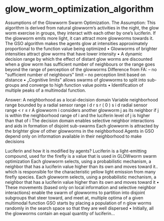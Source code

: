 # glow_worm_optimization_algorithm

Assumptions of the Glowworm Swarm Optimization.
The Assumption:
This algorithm is derived from natural glowworm’s activities in the night, the glow worm exercise in groups, they interact with each other by one’s luciferin. If the glowworm emits more light, it can attract more glowworms towards it.
The GSO algorithm makes the agents glow at intensities approximately proportional to the function value being optimized 
• Glowworms of brighter intensities attract glow worms that have lower intensity 
• A dynamic decision range by which the effect of distant glow worms are discounted when a glow worm has sufficient number of neighbours or the range goes beyond the range of perception of the glowworms
Difference from FA: – no "sufficient number of neighbours" limit – no perception limit based on distance 
• „Cognitive limits" allows swarms of glowworms to split into sub-groups and converge to high function value points 
• Identification of multiple peaks of a multimodal function.

Answer:
A neighborhood as a local-decision domain 
Variable neighborhood range bounded by a radial sensor range i d r s r ( 0 ) s i d radial sensor range < r ≤ r 
A glowworm i considers another glowworm j as its neighbor if j is within the neighborhood range of i and the luciferin level of j is higher than that of i
The decision domain enables selective neighbor interactions and aids in formation of disjoint sub-swarms 
Each glowworm is attracted by the brighter glow of other glowworms in the neighborhood 
Agents in GSO depend only on information available in their neighborhood to make decisions

Luciferin and how it is modified by agents?
Luciferin is a light-emitting compound, used for the firefly is a value that is used in GLOWworm swarm optimization Each glowworm selects, using a probabilistic mechanism, a neighbor that has a luciferin value higher than its own and moves toward it.. which is responsible for the characteristic yellow light emission from many firefly species.
Each glowworm selects, using a probabilistic mechanism, a neighbor that has a luciferin value higher than its own and moves toward it • These movements (based only on local information and selective neighbor interactions) enable the swarm of glowworms to partition into disjoint subgroups that steer toward, and meet at, multiple optima of a given multimodal function
GSO starts by placing a population of n glow worms randomly in the search space so that they are well dispersed 
• Initially, all the glowworms contain an equal quantity of luciferin...
